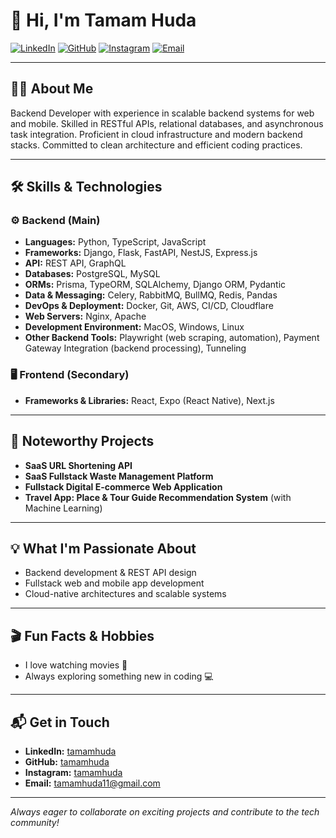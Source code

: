# 👋 Hi, I'm Tamam Huda

[![LinkedIn](https://img.shields.io/badge/LinkedIn-tamamhuda-blue?logo=linkedin)](https://www.linkedin.com/in/tamamhuda/)
[![GitHub](https://img.shields.io/badge/GitHub-tamamhuda-black?logo=github)](https://www.github.com/tamamhuda/)
[![Instagram](https://img.shields.io/badge/Instagram-tamamhuda-E4405F?logo=instagram)](https://www.instagram.com/tamamhuda/)
[![Email](https://img.shields.io/badge/Email-tamamhuda11@gmail.com-red?logo=gmail)](mailto:tamamhuda11@gmail.com)

---

## 🧑‍💻 About Me

Backend Developer with experience in scalable backend systems for web and mobile. Skilled in RESTful APIs, relational databases, and asynchronous task integration. Proficient in cloud infrastructure and modern backend stacks. Committed to clean architecture and efficient coding practices.

---

## 🛠️ Skills & Technologies

### ⚙️ Backend (Main)
- **Languages:** Python, TypeScript, JavaScript  
- **Frameworks:** Django, Flask, FastAPI, NestJS, Express.js  
- **API:** REST API, GraphQL  
- **Databases:** PostgreSQL, MySQL  
- **ORMs:** Prisma, TypeORM, SQLAlchemy, Django ORM, Pydantic  
- **Data & Messaging:** Celery, RabbitMQ, BullMQ, Redis, Pandas  
- **DevOps & Deployment:** Docker, Git, AWS, CI/CD, Cloudflare  
- **Web Servers:** Nginx, Apache  
- **Development Environment:** MacOS, Windows, Linux  
- **Other Backend Tools:** Playwright (web scraping, automation), Payment Gateway Integration (backend processing), Tunneling  

### 🖥️ Frontend (Secondary)
- **Frameworks & Libraries:** React, Expo (React Native), Next.js  

---

## 🚀 Noteworthy Projects

- **SaaS URL Shortening API**
- **SaaS Fullstack Waste Management Platform**
- **Fullstack Digital E-commerce Web Application**
- **Travel App: Place & Tour Guide Recommendation System** (with Machine Learning)

---

## 💡 What I'm Passionate About

- Backend development & REST API design
- Fullstack web and mobile app development
- Cloud-native architectures and scalable systems

---

## 🎬 Fun Facts & Hobbies

- I love watching movies 🍿
- Always exploring something new in coding 💻

---

## 📬 Get in Touch

- **LinkedIn:** [tamamhuda](https://www.linkedin.com/in/tamamhuda/)
- **GitHub:** [tamamhuda](https://www.github.com/tamamhuda/)
- **Instagram:** [tamamhuda](https://www.instagram.com/tamamhuda/)
- **Email:** tamamhuda11@gmail.com

---

_Always eager to collaborate on exciting projects and contribute to the tech community!_

